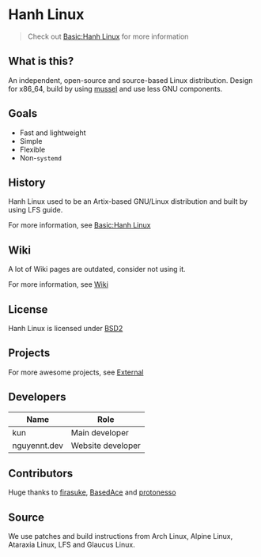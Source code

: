 # Hanh Linux
> Check out [Basic:Hanh Linux](https://github.com/hanh-linux/wiki/wiki/Basic:Hanh-Linux) for more information
## What is this?
An independent, open-source and source-based Linux distribution. Design for x86_64, build by using [mussel](https://github.com/firasuke/mussel) and use less GNU components. 
## Goals
- Fast and lightweight
- Simple
- Flexible
- Non-`systemd`
## History 
Hanh Linux used to be an Artix-based GNU/Linux distribution and built by using LFS guide. 

For more information, see [Basic:Hanh Linux](https://github.com/hanh-linux/wiki/wiki/Basic:Hanh-Linux#history)
## Wiki
A lot of Wiki pages are outdated, consider not using it. 

For more information, see [Wiki](https://github.com/hanh-linux/wiki/wiki)
## License
Hanh Linux is licensed under [BSD2](https://github.com/hanh-linux/hanh-linux/blob/main/LICENSE)
## Projects
For more awesome projects, see [External](https://github.com/hanh-linux/wiki/wiki/4.External)
## Developers 
|Name         |Role               |
|-------------|-------------------|
|kun          | Main developer    |
|nguyennt.dev | Website developer |
## Contributors
Huge thanks to [firasuke](https://github.com/firasuke), [BasedAce](https://github.com/basedace) and [protonesso](https://gitlab.com/protonesso)
## Source
We use patches and build instructions from Arch Linux, Alpine Linux, Ataraxia Linux, LFS and Glaucus Linux.
